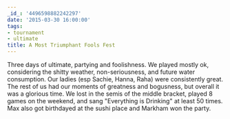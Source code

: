 ```yaml
---
_id_: '4496598882242297'
date: '2015-03-30 16:00:00'
tags:
- tournament
- ultimate
title: A Most Triumphant Fools Fest
---
```


Three days of ultimate, partying and foolishness. We played mostly ok, considering the shitty weather, non-seriousness, and future
water consumption. Our ladies (esp Sachie, Hanna, Raha) were consistently great. The rest of us had our moments of greatness and
bogusness, but overall it was a glorious time. We lost in the semis of the middle bracket, played 8 games on the weekend, and sang
"Everything is Drinking" at least 50 times. Max also got birthdayed at the sushi place and Markham won the party.
